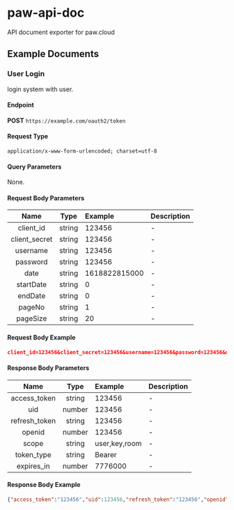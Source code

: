 # paw-api-doc
API document exporter for paw.cloud

## Example Documents

### User Login

login system with user.

#### Endpoint

**POST** `https://example.com/oauth2/token`

#### Request Type

`application/x-www-form-urlencoded; charset=utf-8`

#### Query Parameters

None.

#### Request Body Parameters

| Name | Type | Example | Description |
|:------:|:------:|:-----|:-----|
| client_id | string | 123456 | - |
| client_secret | string | 123456 | - |
| username | string | 123456 | - |
| password | string | 123456 | - |
| date | string | 1618822815000 | - |
| startDate | string | 0 | - |
| endDate | string | 0 | - |
| pageNo | string | 1 | - |
| pageSize | string | 20 | - |


#### Request Body Example

```json
client_id=123456&client_secret=123456&username=123456&password=123456&date=1618822815000&startDate=0&endDate=0&pageNo=1&pageSize=20
```

#### Response Body Parameters

| Name | Type | Example | Description |
|:------:|:------:|:-----|:-----|
| access_token | string | 123456 | - |
| uid | number | 123456 | - |
| refresh_token | string | 123456 | - |
| openid | number | 123456 | - |
| scope | string | user,key,room | - |
| token_type | string | Bearer | - |
| expires_in | number | 7776000 | - |


#### Response Body Example

```json
{"access_token":"123456","uid":123456,"refresh_token":"123456","openid":123456,"scope":"user,key,room","token_type":"Bearer","expires_in":7776000}
```
